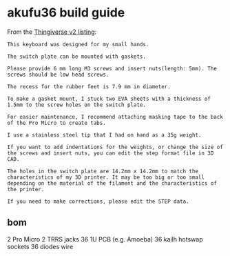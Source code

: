 # akufu36 build guide

From the [Thingiverse v2 listing](https://www.thingiverse.com/thing:4593582):

    This keyboard was designed for my small hands.

    The switch plate can be mounted with gaskets.

    Please provide 6 mm long M3 screws and insert nuts(length: 5mm). The screws should be low head screws.

    The recess for the rubber feet is 7.9 mm in diameter.

    To make a gasket mount, I stuck two EVA sheets with a thickness of 1.5mm to the screw holes on the switch plate.

    For easier maintenance, I recommend attaching masking tape to the back of the Pro Micro to create tabs.

    I use a stainless steel tip that I had on hand as a 35g weight.

    If you want to add indentations for the weights, or change the size of the screws and insert nuts, you can edit the step format file in 3D CAD.

    The holes in the switch plate are 14.2mm x 14.2mm to match the characteristics of my 3D printer. It may be too big or too small depending on the material of the filament and the characteristics of the printer.

    If you need to make corrections, please edit the STEP data.

## bom

2 Pro Micro
2 TRRS jacks
36 1U PCB (e.g. Amoeba)
36 kailh hotswap sockets
36 diodes
wire

